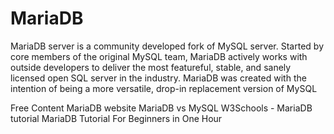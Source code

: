 # MariaDB

MariaDB server is a community developed fork of MySQL server. Started by core members of the original MySQL team, MariaDB actively works with outside developers to deliver the most featureful, stable, and sanely licensed open SQL server in the industry. MariaDB was created with the intention of being a more versatile, drop-in replacement version of MySQL

<ResourceGroupTitle>Free Content</ResourceGroupTitle>
<BadgeLink colorScheme='blue' badgeText='MariaDB Website' href='https://mariadb.org/'>MariaDB website</BadgeLink>
<BadgeLink colorScheme='blue' badgeText='Read' href='https://www.guru99.com/mariadb-vs-mysql.html'>MariaDB vs MySQL</BadgeLink>
<BadgeLink badgeText='Course' colorScheme='green' href='https://www.w3schools.blog/mariadb-tutorial'>W3Schools - MariaDB tutorial </BadgeLink>
<BadgeLink badgeText='Course' colorScheme='green' href='https://www.youtube.com/watch?v=_AMj02sANpI'>MariaDB Tutorial For Beginners in One Hour</BadgeLink>
